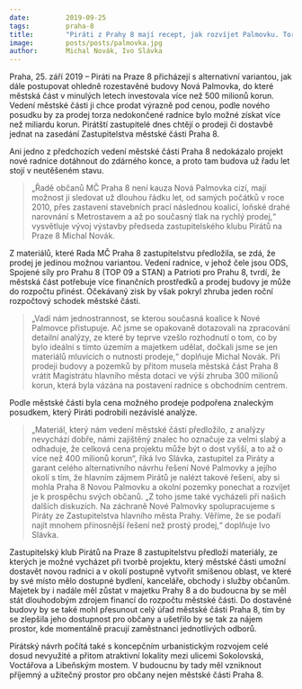 ```yaml
---
date:         2019-09-25
tags:         praha-8
title:        "Piráti z Prahy 8 mají recept, jak rozvíjet Palmovku. Torzo radnice nechtějí prodávat pod cenou"
image: 	      posts/posts/palmovka.jpg
author:       Michal Novák, Ivo Slávka
---
```


Praha, 25. září 2019 – Piráti na Praze 8 přicházejí s alternativní variantou, jak dále postupovat ohledně rozestavěné budovy Nová Palmovka, do které městská část v minulých letech investovala více než 500 milionů korun. Vedení městské části ji chce prodat výrazně pod cenou, podle nového posudku by za prodej torza nedokončené radnice bylo možné získat více než miliardu korun. Pirátští zastupitelé dnes chtějí o prodeji či dostavbě jednat na zasedání Zastupitelstva městské části Praha 8.

Ani jedno z předchozích vedení městské části Praha 8 nedokázalo projekt nové radnice dotáhnout do zdárného konce, a proto tam budova už řadu let stojí v neutěšeném stavu. 

> „Řadě občanů MČ Praha 8 není kauza Nová Palmovka cizí, mají možnost ji sledovat už dlouhou řádku let, od samých počátků v roce 2010, přes zastavení stavebních prací následnou koalicí, loňské drahé narovnání s Metrostavem a až po současný tlak na rychlý prodej,“ vysvětluje vývoj výstavby předseda zastupitelského klubu Pirátů na Praze 8 Michal Novák. 

Z materiálů, které Rada MČ Praha 8 zastupitelstvu předložila, se zdá, že prodej je jedinou možnou variantou. Vedení radnice, v jehož čele jsou ODS, Spojené síly pro Prahu 8 (TOP 09 a STAN) a Patrioti pro Prahu 8, tvrdí, že městská část potřebuje více finančních prostředků a prodej budovy je může do rozpočtu přinést. Očekávaný zisk by však pokryl zhruba jeden roční rozpočtový schodek městské části.

> „Vadí nám jednostrannost, se kterou současná koalice k Nové Palmovce přistupuje. Ač jsme se opakovaně dotazovali na zpracování detailní analýzy, ze které by teprve vzešlo rozhodnutí o tom, co by bylo ideální s tímto územím a majetkem udělat, dočkali jsme se jen materiálů mluvících o nutnosti prodeje,“ doplňuje Michal Novák. Při prodeji budovy a pozemků by přitom musela městská část Praha 8 vrátit Magistrátu hlavního města dotaci ve výši zhruba 300 milionů korun, která byla vázána na postavení radnice s obchodním centrem.

Podle městské části byla cena možného prodeje podpořena znaleckým posudkem, který Piráti podrobili nezávislé analýze. 

> „Materiál, který nám vedení městské části předložilo, z analýzy nevychází dobře, námi zajištěný znalec ho označuje za velmi slabý a odhaduje, že celková cena projektu může být o dost vyšší, a to až o více než 400 milionů korun“, říká Ivo Slávka, zastupitel za Piráty a garant celého alternativního návrhu řešení Nové Palmovky a jejího okolí s tím, že hlavním zájmem Pirátů je nalézt takové řešení, aby si mohla Praha 8 Novou Palmovku a okolní pozemky ponechat a rozvíjet je k prospěchu svých občanů. „Z toho jsme také vycházeli při našich dalších diskuzích. Na záchraně Nové Palmovky spolupracujeme s Piráty ze Zastupitelstva hlavního města Prahy. Věříme, že se podaří najít mnohem přínosnější řešení než prostý prodej,“ doplňuje Ivo Slávka.

Zastupitelský klub Pirátů na Praze 8 zastupitelstvu předloží materiály, ze kterých je možné vycházet při tvorbě projektu, který městské části umožní dostavět novou radnici a v okolí postupně vytvořit smíšenou oblast, ve které by své místo mělo dostupné bydlení, kanceláře, obchody i služby občanům. Majetek by i nadále měl zůstat v majetku Prahy 8 a do budoucna by se měl stát dlouhodobým zdrojem financí do rozpočtu městské části. Do dostavěné budovy by se také mohl přesunout celý úřad městské části Praha 8, tím by se zlepšila jeho dostupnost pro občany a ušetřilo by se tak za nájem prostor, kde momentálně pracují zaměstnanci jednotlivých odborů. 

Pirátský návrh počítá také s koncepčním urbanistickým rozvojem celé dosud nevyužité a přitom atraktivní lokality mezi ulicemi Sokolovská, Voctářova a Libeňským mostem. V budoucnu by tady měl vzniknout příjemný a užitečný prostor pro občany nejen městské části Praha 8.
